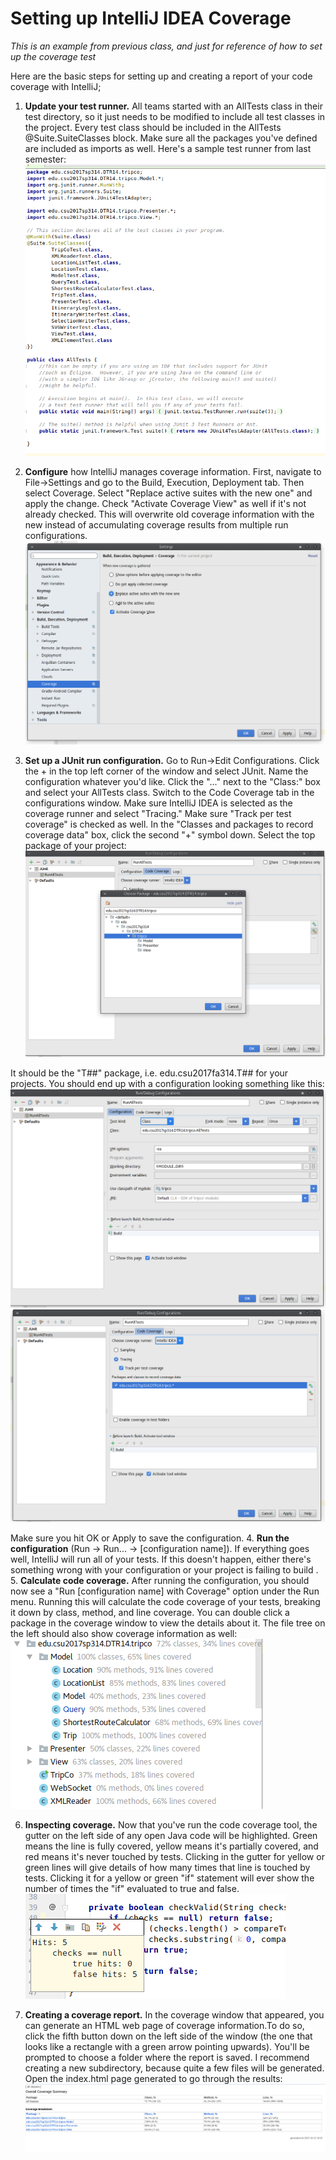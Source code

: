 # Setting up IntelliJ IDEA Coverage

*This is an example from previous class, and just for reference of how to set up the coverage test*

Here are the basic steps for setting up and creating a report of your code coverage with IntelliJ;

1. __Update your test runner.__ All teams started with an AllTests class in their test directory, so it just needs to be 
   modified to include all test classes in the project. Every test class should be included in the AllTests 
   @Suite.SuiteClasses block. Make sure all the packages you've defined are included as imports as well. Here's a sample 
   test runner from last semester:
   ![Image of example1](https://github.com/GoldenaArcher/Chess/blob/master/extra%20files/pg1.png)

2. __Configure__ how IntelliJ manages coverage information. First, navigate to File->Settings and go to the Build, Execution, 
   Deployment tab. Then select Coverage. Select "Replace active suites with the new one" and apply the change. Check 
   "Activate Coverage View" as well if it's not already checked. This will overwrite old coverage information with the 
   new instead of accumulating coverage results from multiple run configurations.
   ![Image of example2](https://github.com/GoldenaArcher/Chess/blob/master/extra%20files/pg2.png)

3. __Set up a JUnit run configuration.__ Go to Run->Edit Configurations. Click the + in the top left corner of the window and 
   select JUnit. Name the configuration whatever you'd like. Click the "..." next to the "Class:" box and select your 
   AllTests class. Switch to the Code Coverage tab in the configurations window. Make sure IntelliJ IDEA is selected as 
   the coverage runner and select "Tracing." Make sure "Track per test coverage" is checked as well. In the "Classes and 
   packages to record coverage data" box, click the second "+" symbol down. Select the top package of your project:
   ![images of example3](https://github.com/GoldenaArcher/Chess/blob/master/extra%20files/pg3.png)
   

It should be the "T##" package, i.e. edu.csu2017fa314.T## for your projects. You should end up with a configuration 
looking something like this:
![images of example4](https://github.com/GoldenaArcher/Chess/blob/master/extra%20files/pg4.png)
![images of example5](https://github.com/GoldenaArcher/Chess/blob/master/extra%20files/pg5.png)

Make sure you hit OK or Apply to save the configuration.
4. __Run the configuration__ (Run -> Run... -> [configuration name]). If everything goes well, IntelliJ will run all of 
   your tests. If this doesn't happen, either there's something wrong with your configuration or your project is failing 
   to build
   . 
5. __Calculate code coverage.__ After running the configuration, you should now see a "Run [configuration name] with Coverage"
   option under the Run menu. Running this will calculate the code coverage of your tests, breaking it down by class, method,
   and line coverage. You can double click a package in the coverage window to view the details about it. The file tree on 
   the left should also show coverage information as well:
   ![images of example6](https://github.com/GoldenaArcher/Chess/blob/master/extra%20files/pg6.png)

6. __Inspecting coverage.__ Now that you've run the code coverage tool, the gutter on the left side of any open Java code will 
   be highlighted. Green means the line is fully covered, yellow means it's partially covered, and red means it's never 
   touched by tests. Clicking in the gutter for yellow or green lines will give details of how many times that line is 
   touched by tests. Clicking it for a yellow or green "if" statement will ever show the number of times the "if" evaluated 
   to true and false. 
   ![images of example7](https://github.com/GoldenaArcher/Chess/blob/master/extra%20files/pg7.png)

7. __Creating a coverage report.__ In the coverage window that appeared, you can generate an HTML web page of coverage 
   information.To do so, click the fifth button down on the left side of the window (the one that looks like a rectangle 
   with a green arrow pointing upwards). You'll be prompted to choose a folder where the report is saved. I recommend 
   creating a new subdirectory, because quite a few files will be generated. Open the index.html page generated to go through
   the results:
   ![images of example8](https://github.com/GoldenaArcher/Chess/blob/master/extra%20files/pg8.png)